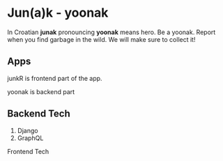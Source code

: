 Jun(a)k - yoonak
=================

In Croatian **junak** pronouncing **yoonak** means hero. Be a yoonak. Report when you find garbage in the wild.
We will make sure to collect it!

Apps
----

junkR is frontend part of the app.

yoonak is backend part

Backend Tech
-----------

1. Django
2. GraphQL

Frontend Tech
